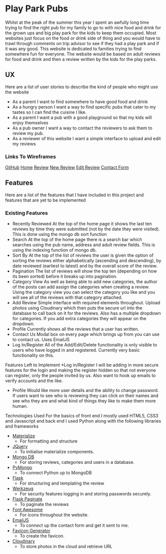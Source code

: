# Play Park Pubs
Whilst at the peak of the summer this year I spent an awfully long time trying to find the right pub for my family to go to with nice food and drink for the grown ups and big play park for the kids to keep them occupied. Most websites just focus on the food or drink side of thing and you would have to trawl through comments on trip advisor to see if they had a play park and if it was any good. This website is dedicated to families trying to find somewhere fun for everyone. The website would be based on adult reviews for food and drink and then a review written by the kids for the play parks.
## UX
Here are a list of user stories to describe the kind of people who might use the website
* As a parent I want to find somewhere to have good food and drink
* As a hungry person I want a way to find specific pubs that cater to my tastes so I can find the cuisine I like.
* As a parent I want a pub with a good playground so that my kids will enjoy themselves
* As a pub owner I want a way to contact the reviewers to ask them to review my pub.
* As a reviewer of this website I want a simple interface to upload and edit my reviews

### Links To Wireframes
[GitHub](http://github.com)
[Home](static/wireframes/Home.png)
[Review](static/wireframes/Review.png)
[New Review](static/wireframes/NewReview.png)
[Edit Review](static/wireframes/EditReview.png)
[Contact Form](static/wireframes/Contact.png)
## Features
Here are a list of the features that I have included in this project and features that are yet to be implemented
### Existing Features
* Recently Reviewed
At the top of the home page it shows the last ten reviews by time they were submitted (not by the date they were visited). This is done using the mongo db sort function
* Search
At the top of the home page there is a search bar which searches using the pub name, address and adult review fields. This is using the indexing function of mongo db.
* Sort By
At the top of the list of reviews the user is given the option of sorting the reviews either alphabetically (ascending and descending), by date reviewed (earliest to latest) and by the overall score of the review.
* Pagination
The list of reviews will show the top ten (depending on how its been sorted) before it breaks up into pagination.
* Category View
As well as being able to add new categories, the author of the posts can add assign the categories when creating a review. Using the category view you can select the category you like and you will see all of the reviews with that category attached.
* Add Review
Simple interface with required elements throughout. Upload photos using Cloudinary which then puts the secure url into the database to call back on it for the reviews. Also has a multiple dropdown for categories. If you add extra categories they will appear on the dropdown.
* Profile
Currently shows all the reviews that a user has written.
* Contact Us
Modal box on every page which brings up from you can use to contact us. Uses EmailJS
* Log In/Register
All of the Add/Edit/Delete functionality is only visible to users who have logged in and registered. Currently very basic functionality on this.

Features Left to Implement
*Log in/Register
I will be adding in more secure features for the login and making the register hidden so that not everyone can register, only the people invited by us. Also want to hook up emails to verify accounts and the like.
* Profile
Would like more user details and the ability to change password. If users want to see who is reviewing they can click on their names and see who they are and what kind of things they like to make them more human.

Technologies Used
For the basics of front end I mostly used HTML5, CSS3 and Javascript and back end I used Python along with the following libraries and frameworks
* [Materialize](https://materializecss.com/)
	* For formatting and structure
* [JQuery](https://jquery.com/)
	* To initialise materialize components. 
* [Mongo DB](https://www.mongodb.com/)
	* For storing reviews, categories and users in a database.
* [PyMongo](https://pymongo.readthedocs.io/en/stable/)
	* To connect Python up to MongoDB
* [Flask](https://flask.palletsprojects.com/en/1.1.x/)
	* For structuring and templating the review
* [Werkzeug](https://werkzeug.palletsprojects.com/en/1.0.x/)
	* For security features logging in and storing passwords securely.
* [Flask Paginate](https://flask-paginate.readthedocs.io/)
	* To paginate the reviews
* [Font Awesome](https://fontawesome.com/)
	* For icons throughout the website.
* [EmailJS](https://www.emailjs.com/)
	* To connect up the contact form and get it sent to me.
* [Favicon Generator](https://realfavicongenerator.net/)
	* To create the favicon.
* [Cloudinary](https://cloudinary.com)
	* To store photos in the cloud and retrieve URL
